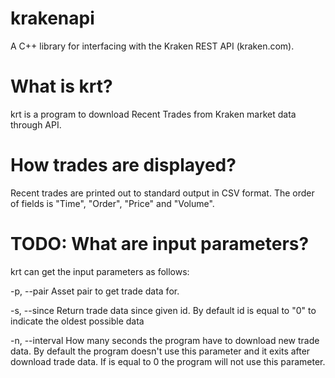 krakenapi
=========

A C++ library for interfacing with the Kraken REST API (kraken.com).

What is krt?
============

krt is a program to download Recent Trades from Kraken market data through API.  

How trades are displayed? 
=========================
 
Recent trades are printed out to standard output in CSV format. The order of fields is "Time", "Order", "Price" and "Volume".

TODO: What are input parameters?
================================

krt can get the input parameters as follows:

  -p, --pair <pair>
  Asset pair to get trade data for.

  -s, --since <id>
  Return trade data since given id. By default id is equal to "0"
  to indicate the oldest possible data

  -n, --interval <seconds>
  How many seconds the program have to download new trade data. By default 
  the program doesn't use this parameter and it exits after download trade
  data. If <seconds> is equal to 0 the program will not use this parameter.

